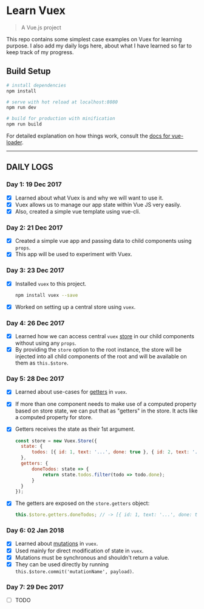 # Learn Vuex

> A Vue.js project

This repo contains some simplest case examples on Vuex for learning purpose. I also add my daily logs here, about what I have learned so far to keep track of my progress.

## Build Setup

```bash
# install dependencies
npm install

# serve with hot reload at localhost:8080
npm run dev

# build for production with minification
npm run build
```

For detailed explanation on how things work, consult the [docs for vue-loader](http://vuejs.github.io/vue-loader).

---

## DAILY LOGS

### Day 1: 19 Dec 2017

* [x] Learned about what Vuex is and why we will want to use it.
* [x] Vuex allows us to manage our app state within Vue JS very easily.
* [x] Also, created a simple vue template using vue-cli.

### Day 2: 21 Dec 2017

* [x] Created a simple vue app and passing data to child components using `props`.
* [x] This app will be used to experiment with Vuex.

### Day 3: 23 Dec 2017

* [x] Installed `vuex` to this project.

  ```bash
  npm install vuex --save
  ```

* [x] Worked on setting up a central store using `vuex`.

### Day 4: 26 Dec 2017

* [x] Learned how we can access central `vuex` [store][vuex-state] in our child components without using any `props`.
* [x] By providing the `store` option to the root instance, the store will be injected into all child components of the root and will be available on them as `this.$store`.

### Day 5: 28 Dec 2017

* [x] Learned about use-cases for [getters][getters] in `vuex`.
* [x] If more than one component needs to make use of a computed property based on store state, we can put that as "getters" in the store. It acts like a computed property for store.
* [x] Getters receives the state as their 1st argument.

  ```js
  const store = new Vuex.Store({
  	state: {
  		todos: [{ id: 1, text: '...', done: true }, { id: 2, text: '...', done: false }]
  	},
  	getters: {
  		doneTodos: state => {
  			return state.todos.filter(todo => todo.done);
  		}
  	}
  });
  ```

* [x] The getters are exposed on the `store.getters` object:
  ```js
  this.$store.getters.doneTodos; // -> [{ id: 1, text: '...', done: true }]
  ```

### Day 6: 02 Jan 2018

* [x] Learned about [mutations][mutations] in `vuex`.
* [x] Used mainly for direct modification of state in `vuex`.
* [x] Mutations must be synchronous and shouldn't return a value.
* [x] They can be used directly by running `this.$store.commit('mutationName', payload)`.

### Day 7: 29 Dec 2017

* [ ] TODO

<!-- All links are added here -->

[vuex-state]: https://vuex.vuejs.org/en/state.html
[getters]: https://vuex.vuejs.org/en/getters.html
[mutations]: https://vuex.vuejs.org/en/mutations.html
